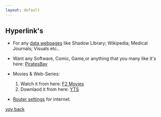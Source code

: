 ```yaml
---
layout: default
---
```


## Hyperlink's

* For any [data webpages](https://srterm.github.io/srt/otherweb.html) like Shadow Library; Wikipedia; Medical Journals; Visuals etc..

* Want any Software, Comic, Game,or anything that you many like it's here: [PiratesBay](https://thepiratebay.org/index.html)

* Movies & Web-Series:
    1. Watch it from here: [F2 Movies](https://www6.f2movies.to/)
    2. Downlaod it from here: [YTS](https://yts.mx/)

* [Router settings](http://192.168.0.1/) for internet.


[_yay_ back](https://srterm.github.io/srt/misc.html)
